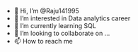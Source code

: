 - 👋 Hi, I’m @Raju141995
- 👀 I’m interested in Data analytics career
- 🌱 I’m currently learning SQL
- 💞️ I’m looking to collaborate on ...
- 📫 How to reach me 

<!---
Raju141995/Raju141995 is a ✨ special ✨ repository because its `README.md` (this file) appears on your GitHub profile.
You can click the Preview link to take a look at your changes.
--->
